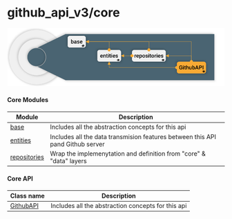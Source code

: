 # github_api_v3/core

![Architecture layer dependency](../../../docs/img/architecture_layers_core.png "Architecture layer dependency")

#### Core Modules
| Module  | Description | 
|--------|-------------|
| [base](./base/README.md) | Includes all the abstraction concepts for this api | 
| [entities](./entities/README.md) | Includes all the data transmision features between this API pand Github server | 
| [repositories](./repositories/README.md)  | Wrap the implemenytation and definition from "core" & "data" layers  | 


#### Core API 
| Class name  | Description | 
|--------|-------------|
| [GithubAPI](./GithubAPI.swift) | Includes all the abstraction concepts for this api | 
